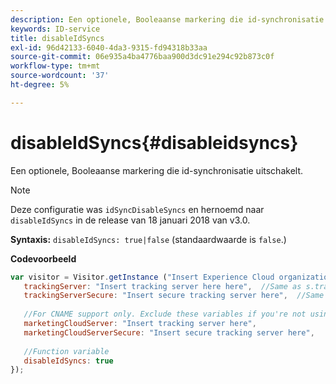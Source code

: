 ```yaml
---
description: Een optionele, Booleaanse markering die id-synchronisatie uitschakelt.
keywords: ID-service
title: disableIdSyncs
exl-id: 96d42133-6040-4da3-9315-fd94318b33aa
source-git-commit: 06e935a4ba4776baa900d3dc91e294c92b873c0f
workflow-type: tm+mt
source-wordcount: '37'
ht-degree: 5%

---
```


# disableIdSyncs{#disableidsyncs}

Een optionele, Booleaanse markering die id-synchronisatie uitschakelt.

>[!NOTE]
>
>Deze configuratie was `idSyncDisableSyncs` en hernoemd naar `disableIdSyncs` in de release van 18 januari 2018 van v3.0.

**Syntaxis:** `disableIdSyncs: true|false` (standaardwaarde is  `false`.)

**Codevoorbeeld**

```js
var visitor = Visitor.getInstance ("Insert Experience Cloud organization ID here",{ 
   trackingServer: "Insert tracking server here here",  //Same as s.trackingServer 
   trackingServerSecure: "Insert secure tracking server here",  //Same as s.trackingServerSecure 
 
   //For CNAME support only. Exclude these variables if you're not using CNAME 
   marketingCloudServer: "Insert tracking server here", 
   marketingCloudServerSecure: "Insert secure tracking server here", 
 
   //Function variable 
   disableIdSyncs: true 
});
```
